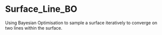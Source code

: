 # Surface_Line_BO
Using Bayesian Optimisation to sample a surface iteratively to converge on two lines within the surface.
